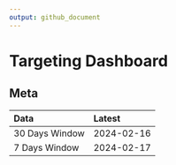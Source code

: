 ```yaml
---
output: github_document
---
```


# Targeting Dashboard



## Meta


|Data           |Latest     |
|:--------------|:----------|
|30 Days Window |2024-02-16 |
|7 Days Window  |2024-02-17 |
